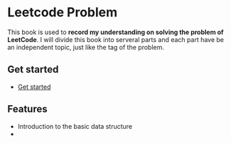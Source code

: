 Leetcode Problem
=======
This book is used to **record my understanding on solving the problem of LeetCode**. I will divide this book into serveral parts and each part have be an independent topic, just like the tag of the problem.

## Get started
* [Get started](/docs/get_started.md)


## Features

* Introduction to the basic data structure
* 




